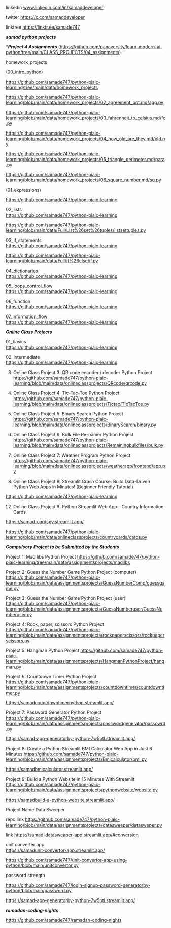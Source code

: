  
linkedin www.linkedin.com/in/samaddeveloper

twitter
https://x.com/samaddeveloper  

linktree
https://linktr.ee/samade747

 


    

***samad python projects***  

****Project 4 Assignments*** (https://github.com/panaversity/learn-modern-ai-python/tree/main/CLASS_PROJECTS/04_assignments)

homework_projects

(00_intro_python)  

https://github.com/samade747/python-piaic-learning/tree/main/data/homework_projects  

https://github.com/samade747/python-piaic-learning/blob/main/data/homework_projects/02_agreement_bot.md/agg.py  

https://github.com/samade747/python-piaic-learning/blob/main/data/homework_projects/03_fahrenheit_to_celsius.md/fc.py  

https://github.com/samade747/python-piaic-learning/blob/main/data/homework_projects/04_how_old_are_they.md/old.py  

https://github.com/samade747/python-piaic-learning/blob/main/data/homework_projects/05_triangle_perimeter.md/para.py  

https://github.com/samade747/python-piaic-learning/blob/main/data/homework_projects/06_square_number.md/sq.py

(01_expressions)  

https://github.com/samade747/python-piaic-learning

02_lists  
https://github.com/samade747/python-piaic-learning  

https://github.com/samade747/python-piaic-learning/blob/main/data/Full/List%26set%26tuples/listsettuples.py

03_if_statements  
https://github.com/samade747/python-piaic-learning  

https://github.com/samade747/python-piaic-learning/blob/main/data/Full/if%26else/if.py

04_dictionaries  
https://github.com/samade747/python-piaic-learning

05_loops_control_flow  
https://github.com/samade747/python-piaic-learning

06_function  
https://github.com/samade747/python-piaic-learning

07_information_flow  
https://github.com/samade747/python-piaic-learning


***Online Class Projects***

01_basics   
https://github.com/samade747/python-piaic-learning


02_intermediate  
https://github.com/samade747/python-piaic-learning


3) Online Class Project 3: QR code encoder / decoder Python Project
https://github.com/samade747/python-piaic-learning/blob/main/data/onlineclassprojects/QRcode/qrcode.py


5) Online Class Project 4: Tic-Tac-Toe Python Project
https://github.com/samade747/python-piaic-learning/blob/main/data/onlineclassprojects/Tictac/TicTacToe.py


7) Online Class Project 5: Binary Search Python Project 
https://github.com/samade747/python-piaic-learning/blob/main/data/onlineclassprojects/BinarySearch/binary.py


8) Online Class Project 6: Bulk File Re-namer Python Project
https://github.com/samade747/python-piaic-learning/blob/main/data/onlineclassprojects/Remainingbulkfiles/bulk.py


9) Online Class Project 7: Weather Program Python Project
https://github.com/samade747/python-piaic-learning/blob/main/data/onlineclassprojects/weatherapp/frontend/app.py


10) Online Class Project 8: Streamlit Crash Course: Build Data-Driven Python Web Apps in Minutes! (Beginner Friendly Tutorial)

  https://github.com/samade747/python-piaic-learning
 
12) Online Class Project 9: Python Streamlit Web App - Country Information Cards

https://samad-cardspy.streamlit.app/  

https://github.com/samade747/python-piaic-learning/blob/main/data/onlineclassprojects/countrycards/cards.py


     


***Compulsory Project to be Submitted by the Students***  

Project 1: Mad libs Python Project
https://github.com/samade747/python-piaic-learning/tree/main/data/assignmentsprojects/madilbs  


Project 2: Guess the Number Game Python Project (computer)
https://github.com/samade747/python-piaic-learning/blob/main/data/assignmentsprojects/GuessNumberComp/guessgame.py  


Project 3: Guess the Number Game Python Project (user)
https://github.com/samade747/python-piaic-learning/blob/main/data/assignmentsprojects/GuessNumberuser/GuessNumberuser.py  


Project 4: Rock, paper, scissors Python Project
https://github.com/samade747/python-piaic-learning/blob/main/data/assignmentsprojects/rockpaperscissors/rockpaperscissors.py  


Project 5: Hangman Python Project
https://github.com/samade747/python-piaic-learning/blob/main/data/assignmentsprojects/HangmanPythonProject/hangman.py  


Project 6: Countdown Timer Python Project
https://github.com/samade747/python-piaic-learning/blob/main/data/assignmentsprojects/countdowntimer/countdowntimer.py  


https://samadcountdowntimerpython.streamlit.app/


Project 7: Password Generator Python Project
https://github.com/samade747/python-piaic-learning/blob/main/data/assignmentsprojects/passwordgenerator/passowrd.py  

https://samad-app-generatorby-python-7w5btl.streamlit.app/
  


Project 8: Create a Python Streamlit BMI Calculator Web App in Just 6 Minutes
https://github.com/samade747/python-piaic-learning/blob/main/data/assignmentsprojects/Bmicalculator/bmi.py  

https://samadbmicalculator.streamlit.app/


Project 9: Build a Python Website in 15 Minutes With Streamlit
https://github.com/samade747/python-piaic-learning/blob/main/data/assignmentsprojects/pythonwebsite/website.py

https://samadbuild-a-python-website.streamlit.app/
















Project Name  Data Sweeper  

repo link https://github.com/samade747/python-piaic-learning/blob/main/data/assignmentsprojects/datasweeper/datasweper.py  

link https://samad-datasweaper-app.streamlit.app/#conversion

unit converter app  
https://samadunit-convertor-app.streamlit.app/  

https://github.com/samade747/unit-convertor-app-using-python/blob/main/unitconvertor.py  


password strength  

https://github.com/samade747/login-signup-password-generatorby-python/blob/main/password.py  

https://samad-app-generatorby-python-7w5btl.streamlit.app/



   ***ramadan-coding-nights***

https://github.com/samade747/ramadan-coding-nights















